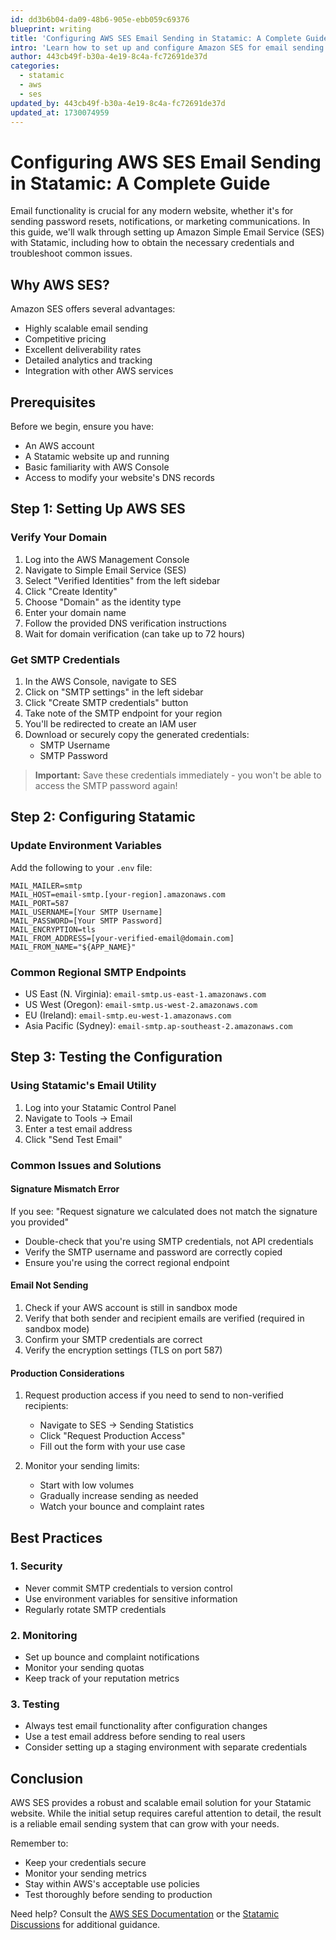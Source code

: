 ```yaml
---
id: dd3b6b04-da09-48b6-905e-ebb059c69376
blueprint: writing
title: 'Configuring AWS SES Email Sending in Statamic: A Complete Guide'
intro: 'Learn how to set up and configure Amazon SES for email sending in Statamic, including obtaining SMTP credentials, troubleshooting common issues, and following best practices for production deployment.'
author: 443cb49f-b30a-4e19-8c4a-fc72691de37d
categories:
  - statamic
  - aws
  - ses
updated_by: 443cb49f-b30a-4e19-8c4a-fc72691de37d
updated_at: 1730074959
---
```

# Configuring AWS SES Email Sending in Statamic: A Complete Guide

Email functionality is crucial for any modern website, whether it's for sending password resets, notifications, or marketing communications. In this guide, we'll walk through setting up Amazon Simple Email Service (SES) with Statamic, including how to obtain the necessary credentials and troubleshoot common issues.

## Why AWS SES?

Amazon SES offers several advantages:
- Highly scalable email sending
- Competitive pricing
- Excellent deliverability rates
- Detailed analytics and tracking
- Integration with other AWS services

## Prerequisites

Before we begin, ensure you have:
- An AWS account
- A Statamic website up and running
- Basic familiarity with AWS Console
- Access to modify your website's DNS records

## Step 1: Setting Up AWS SES

### Verify Your Domain
1. Log into the AWS Management Console
2. Navigate to Simple Email Service (SES)
3. Select "Verified Identities" from the left sidebar
4. Click "Create Identity"
5. Choose "Domain" as the identity type
6. Enter your domain name
7. Follow the provided DNS verification instructions
8. Wait for domain verification (can take up to 72 hours)

### Get SMTP Credentials
1. In the AWS Console, navigate to SES
2. Click on "SMTP settings" in the left sidebar
3. Click "Create SMTP credentials" button
4. Take note of the SMTP endpoint for your region
5. You'll be redirected to create an IAM user
6. Download or securely copy the generated credentials:
   - SMTP Username
   - SMTP Password
   
> **Important:** Save these credentials immediately - you won't be able to access the SMTP password again!

## Step 2: Configuring Statamic

### Update Environment Variables
Add the following to your `.env` file:

```
MAIL_MAILER=smtp
MAIL_HOST=email-smtp.[your-region].amazonaws.com
MAIL_PORT=587
MAIL_USERNAME=[Your SMTP Username]
MAIL_PASSWORD=[Your SMTP Password]
MAIL_ENCRYPTION=tls
MAIL_FROM_ADDRESS=[your-verified-email@domain.com]
MAIL_FROM_NAME="${APP_NAME}"
```

### Common Regional SMTP Endpoints
- US East (N. Virginia): `email-smtp.us-east-1.amazonaws.com`
- US West (Oregon): `email-smtp.us-west-2.amazonaws.com`
- EU (Ireland): `email-smtp.eu-west-1.amazonaws.com`
- Asia Pacific (Sydney): `email-smtp.ap-southeast-2.amazonaws.com`

## Step 3: Testing the Configuration

### Using Statamic's Email Utility
1. Log into your Statamic Control Panel
2. Navigate to Tools → Email
3. Enter a test email address
4. Click "Send Test Email"

### Common Issues and Solutions

#### Signature Mismatch Error
If you see: "Request signature we calculated does not match the signature you provided"
- Double-check that you're using SMTP credentials, not API credentials
- Verify the SMTP username and password are correctly copied
- Ensure you're using the correct regional endpoint

#### Email Not Sending
1. Check if your AWS account is still in sandbox mode
2. Verify that both sender and recipient emails are verified (required in sandbox mode)
3. Confirm your SMTP credentials are correct
4. Verify the encryption settings (TLS on port 587)

#### Production Considerations
1. Request production access if you need to send to non-verified recipients:
   - Navigate to SES → Sending Statistics
   - Click "Request Production Access"
   - Fill out the form with your use case

2. Monitor your sending limits:
   - Start with low volumes
   - Gradually increase sending as needed
   - Watch your bounce and complaint rates

## Best Practices

### 1. Security
- Never commit SMTP credentials to version control
- Use environment variables for sensitive information
- Regularly rotate SMTP credentials

### 2. Monitoring
- Set up bounce and complaint notifications
- Monitor your sending quotas
- Keep track of your reputation metrics

### 3. Testing
- Always test email functionality after configuration changes
- Use a test email address before sending to real users
- Consider setting up a staging environment with separate credentials

## Conclusion

AWS SES provides a robust and scalable email solution for your Statamic website. While the initial setup requires careful attention to detail, the result is a reliable email sending system that can grow with your needs.

Remember to:
- Keep your credentials secure
- Monitor your sending metrics
- Stay within AWS's acceptable use policies
- Test thoroughly before sending to production

Need help? Consult the [AWS SES Documentation](https://docs.aws.amazon.com/ses/latest/dg/Welcome.html) or the [Statamic Discussions](https://github.com/statamic/cms/discussions) for additional guidance.